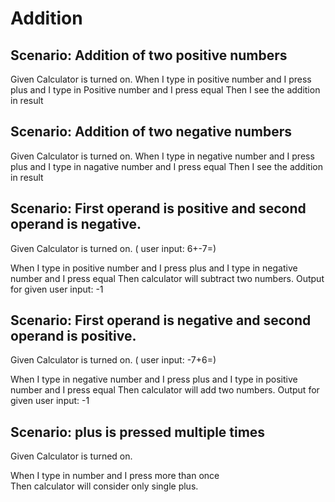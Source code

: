# Addition

## Scenario: Addition of two positive numbers
  
  Given Calculator is turned on.
  When I type in positive number and I press plus and I type in Positive number
  and I press equal
  Then I see the addition in result

## Scenario: Addition of two negative numbers
  
  Given Calculator is turned on.
  When I type in negative number and I press plus and I type in nagative number
  and I press equal
  Then I see the addition in result
  
## Scenario: First operand is positive and second operand is negative.

  Given Calculator is turned on. ( user input: 6+-7=)

  When I type in positive number and I press plus and I type in negative number
  and I press equal
  Then calculator will subtract two numbers. Output for given user input: -1
  
## Scenario: First operand is negative and second operand is positive.
  
  Given Calculator is turned on. ( user input: -7+6=)

  When I type in negative number and I press plus and I type in positive number
  and I press equal
  Then calculator will add two numbers. Output for given user input: -1
  
## Scenario: plus is pressed multiple times
  
  Given Calculator is turned on.

  When I type in number and I press more than once  
  Then calculator will consider only single plus.
